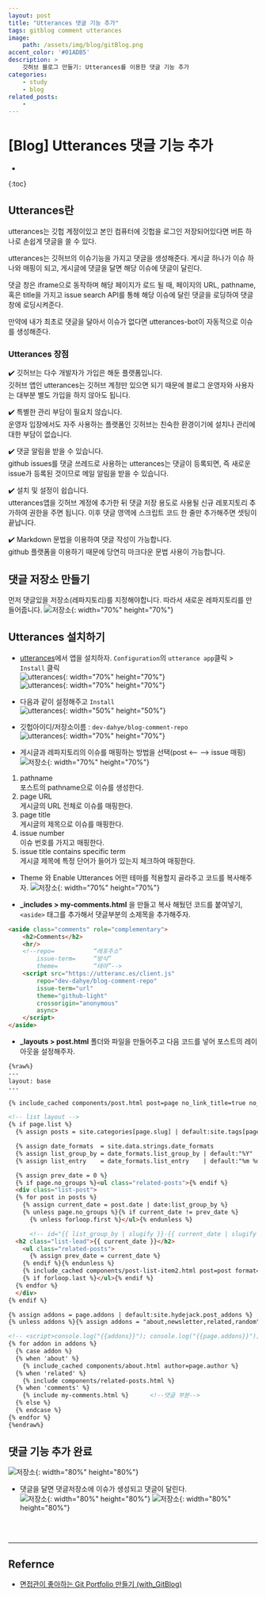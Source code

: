 ```yaml
---
layout: post
title: "Utterances 댓글 기능 추가"
tags: gitblog comment utterances
image: 
    path: /assets/img/blog/gitBlog.png
accent_color: '#01ADB5'
description: >
    깃허브 블로그 만들기: Utterances를 이용한 댓글 기능 추가
categories:
    - study
    - blog
related_posts:    
    -    
---
```

# [Blog] Utterances 댓글 기능 추가
* 
{:toc}

## Utterances란
utterances는 깃헙 계정이있고 본인 컴퓨터에 깃헙을 로그인 저장되어있다면 버튼 하나로 손쉽게 댓글을 쓸 수 있다. 

utterances는 깃허브의 이슈기능을 가지고 댓글을 생성해준다. 게시글 하나가 이슈 하나와 매핑이 되고, 게시글에 댓글을 달면 해당 이슈에 댓글이 달린다. 

댓글 창은 iframe으로 동작하며 해당 페이지가 로드 될 때, 페이지의 URL, pathname, 혹은 title을 가지고 issue search API를 통해 해당 이슈에 달린 댓글을 로딩하여 댓글 창에 로딩시켜준다.

만약에 내가 최초로 댓글을 달아서 이슈가 없다면 utterances-bot이 자동적으로 이슈를 생성해준다.

### Utterances 장점
✔️ 깃허브는 다수 개발자가 가입은 해둔 플랫폼입니다.   
깃허브 앱인 utterances는 깃허브 계정만 있으면 되기 때문에 블로그 운영자와 사용자는 대부분 별도 가입을 하지 않아도 됩니다.

✔️ 특별한 관리 부담이 필요치 않습니다.   
운영자 입장에서도 자주 사용하는 플랫폼인 깃허브는 친숙한 환경이기에 설치나 관리에 대한 부담이 없습니다.

✔️ 댓글 알림을 받을 수 있습니다.   
github issues를 댓글 쓰레드로 사용하는 utterances는 댓글이 등록되면, 즉 새로운 issue가 등록된 것이므로 메일 알림을 받을 수 있습니다.

✔️ 설치 및 설정이 쉽습니다.   
utterances앱을 깃허브 계정에 추가한 뒤 댓글 저장 용도로 사용될 신규 레포지토리 추가하여 권한을 주면 됩니다. 이후 댓글 영역에 스크립트 코드 한 줄만 추가해주면 셋팅이 끝납니다.

✔️ Markdown 문법을 이용하여 댓글 작성이 가능합니다.   
github 플랫폼을 이용하기 때문에 당연히 마크다운 문법 사용이 가능합니다.

## 댓글 저장소 만들기
먼저 댓글있을 저장소(레파지토리)를 지정해야합니다. 따라서 새로운 레파지토리를 만들어줍니다. 
![저장소](/assets/img/blog/comment1.png){: width="70%" height="70%"}   

## Utterances 설치하기
- [utterances](https://utteranc.es/)에서 앱을 설치하자. `Configuration`의 `utterance app`클릭 > `Install` 클릭   
![utterances](/assets/img/blog/comment2.png){: width="70%" height="70%"}  
![utterances](/assets/img/blog/comment3.png){: width="70%" height="70%"}   

- 다음과 같이 설정해주고 `Install`   
![utterances](/assets/img/blog/comment4.png){: width="50%" height="50%"}   

- 깃헙아이디/저장소이름 : `dev-dahye/blog-comment-repo`       
![utterances](/assets/img/blog/comment5.png){: width="70%" height="70%"}   

- 게시글과 레파지토리의 이슈를 매핑하는 방법을 선택(post <– –> issue 매핑)
![저장소](/assets/img/blog/comment6.png){: width="70%" height="70%"}   
1. pathname     
    포스트의 pathname으로 이슈를 생성한다.       
2. page URL     
    게시글의 URL 전체로 이슈를 매핑한다.    
3. page title     
    게시글의 제목으로 이슈를 매핑한다.    
4. issue number      
    이슈 번호를 가지고 매핑한다.     
5. issue title contains specific term      
    게시글 제목에 특정 단어가 들어가 있는지 체크하여 매핑한다.

- Theme 와 Enable Utterances
어떤 테마를 적용할지 골라주고 코드를 복사해주자.
![저장소](/assets/img/blog/comment7.png){: width="70%" height="70%"}   

- **_includes > my-comments.html** 을 만들고 복사 해뒀던 코드를 붙여넣기, `<aside>` 태그를 추가해서 댓글부분의 소제목을 추가해주자.

```html
<aside class="comments" role="complementary">
    <h2>Comments</h2>
    <hr/>
    <!--repo=           “레포주소”
        issue-term=     “방식”
        theme=          “테마”-->
    <script src="https://utteranc.es/client.js"
        repo="dev-dahye/blog-comment-repo"
        issue-term="url"
        theme="github-light"
        crossorigin="anonymous"
        async>
    </script>
</aside>
```
- **_layouts > post.html** 폴더와 파일을 만들어주고 다음 코드를 넣어 포스트의 레이아웃을 설정해주자.   

```html
{%raw%}
---
layout: base
---

{% include_cached components/post.html post=page no_link_title=true no_excerpt=true hide_image=page.hide_image hide_description=page.hide_description %}

<!-- list layout -->
{% if page.list %}
  {% assign posts = site.categories[page.slug] | default:site.tags[page.slug] | default:site.posts %}

  {% assign date_formats  = site.data.strings.date_formats               %}
  {% assign list_group_by = date_formats.list_group_by | default:"%Y"    %}
  {% assign list_entry    = date_formats.list_entry    | default:"%m %d" %}

  {% assign prev_date = 0 %}
  {% if page.no_groups %}<ul class="related-posts">{% endif %}
  <div class="list-post">
  {% for post in posts %}
    {% assign current_date = post.date | date:list_group_by %}
    {% unless page.no_groups %}{% if current_date != prev_date %}
      {% unless forloop.first %}</ul>{% endunless %}

      <!-- id="{{ list_group_by | slugify }}-{{ current_date | slugify }}" -->
  <h2 class="list-lead">{{ current_date }}</h2>
    <ul class="related-posts">
      {% assign prev_date = current_date %}
    {% endif %}{% endunless %}
    {% include_cached components/post-list-item2.html post=post format=list_entry %}
    {% if forloop.last %}</ul>{% endif %}
  {% endfor %}
  </div>
{% endif %}

{% assign addons = page.addons | default:site.hydejack.post_addons %}
{% unless addons %}{% assign addons = "about,newsletter,related,random" | split:"," %}{% endunless %}

<!-- <script>console.log("{{addons}}"); console.log("{{page.addons}}"); console.log("{{site.hydejack.post_addons}}")</script> -->
{% for addon in addons %}
  {% case addon %}
  {% when 'about' %}
    {% include_cached components/about.html author=page.author %}
  {% when 'related' %}
    {% include components/related-posts.html %}
  {% when 'comments' %}
    {% include my-comments.html %}      <!--댓글 부분-->
  {% else %}
  {% endcase %}
{% endfor %}
{%endraw%}
```

##  댓글 기능 추가 완료  
![저장소](/assets/img/blog/comment8.png){: width="80%" height="80%"}

- 댓글을 달면 댓글저장소에 이슈가 생성되고 댓글이 달린다.   
![저장소](/assets/img/blog/comment9.png){: width="80%" height="80%"}
![저장소](/assets/img/blog/comment9-1.png){: width="80%" height="80%"}

<br>
<br>

- - -

## Refernce 
- [면접관이 좋아하는 Git Portfolio 만들기 (with_GitBlog)](https://projectlion.io/courses/technology/gitblog)